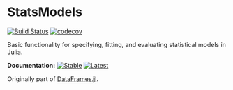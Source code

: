 # StatsModels

[![Build Status](https://travis-ci.org/JuliaStats/StatsModels.jl.svg?branch=master)](https://travis-ci.org/JuliaStats/StatsModels.jl)
[![codecov](https://codecov.io/gh/JuliaStats/StatsModels.jl/branch/master/graph/badge.svg)](https://codecov.io/gh/JuliaStats/StatsModels.jl)

Basic functionality for specifying, fitting, and evaluating statistical models
in Julia.

**Documentation:** 
[![Stable](https://img.shields.io/badge/docs-stable-blue.svg)](https://juliastats.github.io/StatsModels.jl/stable)
[![Latest](https://img.shields.io/badge/docs-latest-blue.svg)](https://juliastats.github.io/StatsModels.jl/latest)

Originally part of [DataFrames.jl](http://github.com/JuliaStats/DataFrames.jl).
